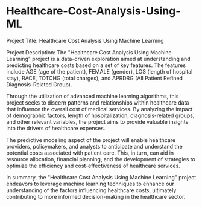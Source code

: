 # Healthcare-Cost-Analysis-Using-ML

Project Title: Healthcare Cost Analysis Using Machine Learning

Project Description:
The "Healthcare Cost Analysis Using Machine Learning" project is a data-driven exploration aimed at understanding and predicting healthcare costs based on a set of key features. The features include AGE (age of the patient), FEMALE (gender), LOS (length of hospital stay), RACE, TOTCHG (total charges), and APRDRG (All Patient Refined Diagnosis-Related Group).

Through the utilization of advanced machine learning algorithms, this project seeks to discern patterns and relationships within healthcare data that influence the overall cost of medical services. By analyzing the impact of demographic factors, length of hospitalization, diagnosis-related groups, and other relevant variables, the project aims to provide valuable insights into the drivers of healthcare expenses.

The predictive modeling aspect of the project will enable healthcare providers, policymakers, and analysts to anticipate and understand the potential costs associated with patient care. This, in turn, can aid in resource allocation, financial planning, and the development of strategies to optimize the efficiency and cost-effectiveness of healthcare services.

In summary, the "Healthcare Cost Analysis Using Machine Learning" project endeavors to leverage machine learning techniques to enhance our understanding of the factors influencing healthcare costs, ultimately contributing to more informed decision-making in the healthcare sector.
